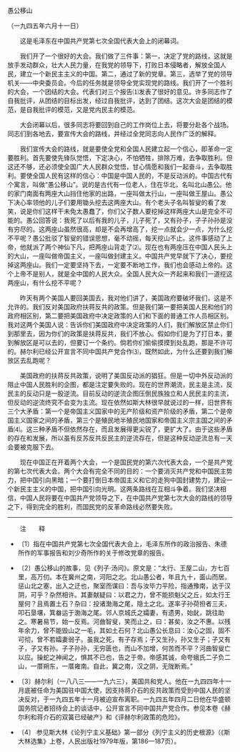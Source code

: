 愚公移山

（一九四五年六月十一日）



　　这是毛泽东在中国共产党第七次全国代表大会上的闭幕词。 



　　我们开了一个很好的大会。我们做了三件事：第一，决定了党的路线，这就是放手发动群众，壮大人民力量，在我党的领导下，打败日本侵略者，解放全国人民，建立一个新民主主义的中国。第二，通过了新的党章。第三，选举了党的领导机关——中央委员会。今后的任务就是领导全党实现党的路线。我们开了一个胜利的大会，一个团结的大会。代表们对三个报告⑴发表了很好的意见。许多同志作了自我批评，从团结的目标出发，经过自我批评，达到了团结。这次大会是团结的模范，是自我批评的模范，又是党内民主的模范。 

　　大会闭幕以后，很多同志将要回到自己的工作岗位上去，将要分赴各个战场。同志们到各地去，要宣传大会的路线，并经过全党同志向人民作广泛的解释。 

　　我们宣传大会的路线，就是要使全党和全国人民建立起一个信心，即革命一定要胜利。首先要使先锋队觉悟，下定决心，不怕牺牲，排除万难，去争取胜利。但这还不够，还必须使全国广大人民群众觉悟，甘心情愿和我们一起奋斗，去争取胜利。要使全国人民有这样的信心：中国是中国人民的，不是反动派的。中国古代有个寓言，叫做“愚公移山”。说的是古代有一位老人，住在华北，名叫北山愚公。他的家门南面有两座大山挡住他家的出路，一座叫做太行山，一座叫做王屋山。愚公下决心率领他的儿子们要用锄头挖去这两座大山。有个老头子名叫智叟的看了发笑，说是你们这样干未免太愚蠢了，你们父子数人要挖掉这样两座大山是完全不可能的。愚公回答说：我死了以后有我的儿子，儿子死了，又有孙子，子子孙孙是没有穷尽的。这两座山虽然很高，却是不会再增高了，挖一点就会少一点，为什么挖不平呢？愚公批驳了智叟的错误思想，毫不动摇，每天挖山不止。这件事感动了上帝，他就派了两个神仙下凡，把两座山背走了⑵。现在也有两座压在中国人民头上的大山，一座叫做帝国主义，一座叫做封建主义。中国共产党早就下了决心，要挖掉这两座山。我们一定要坚持下去，一定要不断地工作，我们也会感动上帝的。这个上帝不是别人，就是全中国的人民大众。全国人民大众一齐起来和我们一道挖这两座山，有什么挖不平呢？ 

　　昨天有两个美国人要回美国去，我对他们讲了，美国政府要破坏我们，这是不允许的。我们反对美国政府扶蒋反共的政策。但是我们第一要把美国人民和他们的政府相区别，第二要把美国政府中决定政策的人们和下面的普通工作人员相区别。我对这两个美国人说：告诉你们美国政府中决定政策的人们，我们解放区禁止你们到那里去，因为你们的政策是扶蒋反共，我们不放心。假如你们是为了打日本，要到解放区是可以去的，但要订一个条约。倘若你们偷偷摸摸到处乱跑，那是不许可的。赫尔利已经公开宣言不同中国共产党合作⑶，既然如此，为什么还要到我们解放区去乱跑呢？ 

　　美国政府的扶蒋反共政策，说明了美国反动派的猖狂。但是一切中外反动派的阻止中国人民胜利的企图，都是注定要失败的。现在的世界潮流，民主是主流，反民主的反动只是一股逆流。目前反动的逆流企图压倒民族独立和人民民主的主流，但反动的逆流终究不会变为主流。现在依然如斯大林很早就说过的一样，旧世界有三个大矛盾：第一个是帝国主义国家中的无产阶级和资产阶级的矛盾，第二个是帝国主义国家之间的矛盾，第三个是殖民地半殖民地国家和帝国主义宗主国之间的矛盾⑷。这三种矛盾不但依然存在，而且发展得更尖锐了，更扩大了。由于这些矛盾的存在和发展，所以虽有反苏反共反民主的逆流存在，但是这种反动逆流总有一天会要被克服下去。 

　　现在中国正在开着两个大会，一个是国民党的第六次代表大会，一个是共产党的第七次代表大会。两个大会有完全不同的目的：一个要消灭共产党和中国民主势力，把中国引向黑暗；一个要打倒日本帝国主义和它的走狗中国封建势力，建设一个新民主主义的中国，把中国引向光明。这两条路线在互相斗争着。我们坚决相信，中国人民将要在中国共产党领导之下，在中国共产党第七次大会的路线的领导之下，得到完全的胜利，而国民党的反革命路线必然要失败。 





------------------

　　注　　释 

- 〔1〕指在中国共产党第七次全国代表大会上，毛泽东所作的政治报告、朱德所作的军事报告和刘少奇所作的关于修改党章的报告。 

- 〔2〕愚公移山的故事，见《列子·汤问》。原文是：“太行、王屋二山，方七百里，高万仞。本在冀州之南，河阳之北。北山愚公者，年且九十，面山而居。惩山北之塞，出入之迂也，聚室而谋曰：吾与汝毕力平险，指通豫南，达于汉阴，可乎？杂然相许。其妻献疑曰：以君之力，曾不能损魁父之丘，如太行王屋何？且焉置土石？杂曰：投诸渤海之尾，隐土之北。遂率子孙荷担者三夫，叩石垦壤，箕畚运于渤海之尾。邻人京城氏之孀妻，有遗男，始龀，跳往助之。寒暑易节，始一反焉。河曲智叟，笑而止之，曰：甚矣，汝之不惠。以残年余力，曾不能毁山之一毛，其如土石何？北山愚公长息曰：汝心之固，固不可彻，曾不若孀妻弱子。虽我之死，有子存焉；子又生孙，孙又生子；子又有子，子又有孙。子子孙孙，无穷匮也，而山不加增，何苦而不平？河曲智叟亡以应。操蛇之神闻之，惧其不已也，告之于帝。帝感其诚，命夸蛾氏二子负二山，一厝朔东，一厝雍南。自此，冀之南，汉之阴，无陇断焉。” 

- 〔3〕赫尔利（一八八三——一九六三），美国共和党人。他在一九四四年十一月底被任命为美国驻中国大使，因支持蒋介石的反共政策而受到中国人民的坚决反对，于一九四五年十一月被迫宣布离职。一九四五年四月二日他在华盛顿国务院记者招待会上的谈话中，公开宣言不同中国共产党合作。参见本卷《赫尔利和蒋介石的双簧已经破产》和《评赫尔利政策的危险》。 

- 〔4〕 参见斯大林《论列宁主义基础》第一部分《列宁主义的历史根源》（《斯大林选集》上卷，人民出版社1979年版，第186—187页）。 

